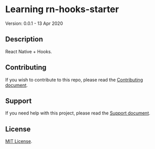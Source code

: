 # Learning rn-hooks-starter

Version: 0.0.1 - 13 Apr 2020

## Description

React Native + Hooks.

## Contributing

If you wish to contribute to this repo, please read the [Contributing document](.github/CONTRIBUTING.md).

## Support

If you need help with this project, please read the [Support document](.github/SUPPORT.md).

## License

[MIT License](LICENSE).

